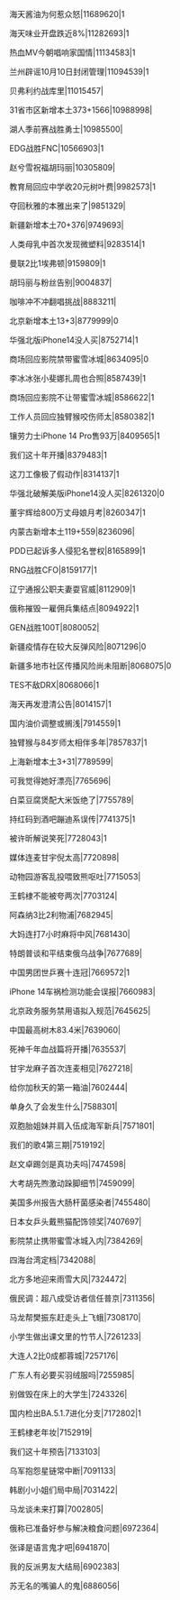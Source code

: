 海天酱油为何惹众怒|11689620|1

海天味业开盘跌近8%|11282693|1

热血MV今朝唱响家国情|11134583|1

兰州辟谣10月10日封闭管理|11094539|1

贝弗利约战库里|11015457|

31省市区新增本土373+1566|10988998|

湖人季前赛战胜勇士|10985500|

EDG战胜FNC|10566903|1

赵兮雪祝福胡玛丽|10305809|

教育局回应中学收20元树叶费|9982573|1

夺回秋雅的本雅出来了|9851329|

新疆新增本土70+376|9749693|

人类母乳中首次发现微塑料|9283514|1

曼联2比1埃弗顿|9159809|1

胡玛丽与粉丝告别|9004837|

咖啡冲不冲翻唱挑战|8883211|

北京新增本土13+3|8779999|0

华强北版iPhone14没人买|8752714|1

商场回应影院禁带蜜雪冰城|8634095|0

李冰冰张小斐娜扎周也合照|8587439|1

商场回应影院不让带蜜雪冰城|8586622|1

工作人员回应独臂猴咬伤师太|8580382|1

镶劳力士iPhone 14 Pro售93万|8409565|1

我们这十年开播|8379483|1

这刀工像极了假动作|8314137|1

华强北破解美版iPhone14没人买|8261320|0

董宇辉给800万丈母娘月考|8260347|1

内蒙古新增本土119+559|8236096|

PDD已起诉多人侵犯名誉权|8165899|1

RNG战胜CFO|8159177|1

辽宁通报公职夫妻耍官威|8112909|1

俄称摧毁一雇佣兵集结点|8094922|1

GEN战胜100T|8080052|

新疆疫情存在较大反弹风险|8071296|0

新疆多地市社区传播风险尚未阻断|8068075|0

TES不敌DRX|8068066|1

海天再发澄清公告|8014157|1

国内油价调整或搁浅|7914559|1

独臂猴与84岁师太相伴多年|7857837|1

上海新增本土3+31|7789599|

可我觉得她好漂亮|7765696|

白菜豆腐煲配大米饭绝了|7755789|

持红码到酒吧蹦迪系误传|7741375|1

被许昕解说笑死|7728043|1

媒体连麦甘宇倪太高|7720898|

动物园游客乱投喂致熊呕吐|7715053|

王鹤棣不能被夸两次|7703124|

阿森纳3比2利物浦|7682945|

大妈连打7小时麻将中风|7681430|

特朗普谈和平结束俄乌战争|7677689|

中国男团世乒赛十连冠|7669572|1

iPhone 14车祸检测功能会误报|7660983|

北京政务服务禁用语拟入规范|7645625|

中国最高树木83.4米|7639060|

死神千年血战篇将开播|7635537|

甘宇龙麻子首次连麦相见|7627218|

给你加秋天的第一箱油|7602444|

单身久了会发生什么|7588301|

双胞胎姐妹并肩入伍成海军新兵|7571801|

我们的歌4第三期|7519192|

赵文卓踢剑是真功夫吗|7474598|

大考胡先煦激动跺脚细节|7459099|

美国多州报告大肠杆菌感染者|7455480|

日本女乒头戴熊猫配饰领奖|7407697|

影院禁止携带蜜雪冰城入内|7384269|

四海台湾定档|7342088|

北方多地迎来雨雪大风|7324472|

俄民调：超八成受访者信任普京|7311356|

马龙帮樊振东赶走头上飞蛾|7308170|

小学生做出课文里的竹节人|7261233|

大连人2比0成都蓉城|7257176|

广东人有必要买羽绒服吗|7255985|

别做毁在床上的大学生|7243326|

国内检出BA.5.1.7进化分支|7172802|1

王鹤棣老年妆|7152919|

我们这十年预告|7133103|

乌军抱怨星链常中断|7091133|

韩剧小小姐们局中局|7031422|

马龙谈未来打算|7002805|

俄称已准备好参与解决粮食问题|6972364|

张译是语言鬼才吧|6941870|

我的反派男友大结局|6902383|

苏无名的嘴骗人的鬼|6886056|

